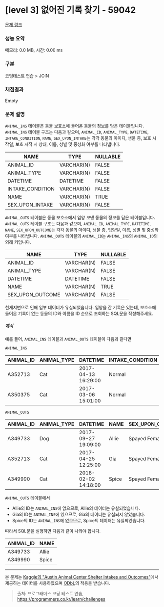 # [level 3] 없어진 기록 찾기 - 59042 

[문제 링크](https://school.programmers.co.kr/learn/courses/30/lessons/59042) 

### 성능 요약

메모리: 0.0 MB, 시간: 0.00 ms

### 구분

코딩테스트 연습 > JOIN

### 채점결과

Empty

### 문제 설명

<p style="user-select: auto;"><code style="user-select: auto;">ANIMAL_INS</code> 테이블은 동물 보호소에 들어온 동물의 정보를 담은 테이블입니다. <code style="user-select: auto;">ANIMAL_INS</code> 테이블 구조는 다음과 같으며, <code style="user-select: auto;">ANIMAL_ID</code>, <code style="user-select: auto;">ANIMAL_TYPE</code>, <code style="user-select: auto;">DATETIME</code>, <code style="user-select: auto;">INTAKE_CONDITION</code>, <code style="user-select: auto;">NAME</code>, <code style="user-select: auto;">SEX_UPON_INTAKE</code>는 각각 동물의 아이디, 생물 종, 보호 시작일, 보호 시작 시 상태, 이름, 성별 및 중성화 여부를 나타냅니다.</p>
<table class="table" style="user-select: auto;">
        <thead style="user-select: auto;"><tr style="user-select: auto;">
<th style="user-select: auto;">NAME</th>
<th style="user-select: auto;">TYPE</th>
<th style="user-select: auto;">NULLABLE</th>
</tr>
</thead>
        <tbody style="user-select: auto;"><tr style="user-select: auto;">
<td style="user-select: auto;">ANIMAL_ID</td>
<td style="user-select: auto;">VARCHAR(N)</td>
<td style="user-select: auto;">FALSE</td>
</tr>
<tr style="user-select: auto;">
<td style="user-select: auto;">ANIMAL_TYPE</td>
<td style="user-select: auto;">VARCHAR(N)</td>
<td style="user-select: auto;">FALSE</td>
</tr>
<tr style="user-select: auto;">
<td style="user-select: auto;">DATETIME</td>
<td style="user-select: auto;">DATETIME</td>
<td style="user-select: auto;">FALSE</td>
</tr>
<tr style="user-select: auto;">
<td style="user-select: auto;">INTAKE_CONDITION</td>
<td style="user-select: auto;">VARCHAR(N)</td>
<td style="user-select: auto;">FALSE</td>
</tr>
<tr style="user-select: auto;">
<td style="user-select: auto;">NAME</td>
<td style="user-select: auto;">VARCHAR(N)</td>
<td style="user-select: auto;">TRUE</td>
</tr>
<tr style="user-select: auto;">
<td style="user-select: auto;">SEX_UPON_INTAKE</td>
<td style="user-select: auto;">VARCHAR(N)</td>
<td style="user-select: auto;">FALSE</td>
</tr>
</tbody>
      </table>
<p style="user-select: auto;"><code style="user-select: auto;">ANIMAL_OUTS</code> 테이블은 동물 보호소에서 입양 보낸 동물의 정보를 담은 테이블입니다. <code style="user-select: auto;">ANIMAL_OUTS</code> 테이블 구조는 다음과 같으며, <code style="user-select: auto;">ANIMAL_ID</code>, <code style="user-select: auto;">ANIMAL_TYPE</code>, <code style="user-select: auto;">DATETIME</code>, <code style="user-select: auto;">NAME</code>, <code style="user-select: auto;">SEX_UPON_OUTCOME</code>는 각각 동물의 아이디, 생물 종, 입양일, 이름, 성별 및 중성화 여부를 나타냅니다. <code style="user-select: auto;">ANIMAL_OUTS</code> 테이블의 <code style="user-select: auto;">ANIMAL_ID</code>는 <code style="user-select: auto;">ANIMAL_INS</code>의 <code style="user-select: auto;">ANIMAL_ID</code>의 외래 키입니다.</p>
<table class="table" style="user-select: auto;">
        <thead style="user-select: auto;"><tr style="user-select: auto;">
<th style="user-select: auto;">NAME</th>
<th style="user-select: auto;">TYPE</th>
<th style="user-select: auto;">NULLABLE</th>
</tr>
</thead>
        <tbody style="user-select: auto;"><tr style="user-select: auto;">
<td style="user-select: auto;">ANIMAL_ID</td>
<td style="user-select: auto;">VARCHAR(N)</td>
<td style="user-select: auto;">FALSE</td>
</tr>
<tr style="user-select: auto;">
<td style="user-select: auto;">ANIMAL_TYPE</td>
<td style="user-select: auto;">VARCHAR(N)</td>
<td style="user-select: auto;">FALSE</td>
</tr>
<tr style="user-select: auto;">
<td style="user-select: auto;">DATETIME</td>
<td style="user-select: auto;">DATETIME</td>
<td style="user-select: auto;">FALSE</td>
</tr>
<tr style="user-select: auto;">
<td style="user-select: auto;">NAME</td>
<td style="user-select: auto;">VARCHAR(N)</td>
<td style="user-select: auto;">TRUE</td>
</tr>
<tr style="user-select: auto;">
<td style="user-select: auto;">SEX_UPON_OUTCOME</td>
<td style="user-select: auto;">VARCHAR(N)</td>
<td style="user-select: auto;">FALSE</td>
</tr>
</tbody>
      </table>
<p style="user-select: auto;">천재지변으로 인해 일부 데이터가 유실되었습니다. 입양을 간 기록은 있는데, 보호소에 들어온 기록이 없는 동물의 ID와 이름을 ID 순으로 조회하는 SQL문을 작성해주세요. </p>

<h5 style="user-select: auto;">예시</h5>

<p style="user-select: auto;">예를 들어, <code style="user-select: auto;">ANIMAL_INS</code> 테이블과 <code style="user-select: auto;">ANIMAL_OUTS</code> 테이블이 다음과 같다면</p>

<p style="user-select: auto;"><code style="user-select: auto;">ANIMAL_INS</code></p>
<table class="table" style="user-select: auto;">
        <thead style="user-select: auto;"><tr style="user-select: auto;">
<th style="user-select: auto;">ANIMAL_ID</th>
<th style="user-select: auto;">ANIMAL_TYPE</th>
<th style="user-select: auto;">DATETIME</th>
<th style="user-select: auto;">INTAKE_CONDITION</th>
<th style="user-select: auto;">NAME</th>
<th style="user-select: auto;">SEX_UPON_INTAKE</th>
</tr>
</thead>
        <tbody style="user-select: auto;"><tr style="user-select: auto;">
<td style="user-select: auto;">A352713</td>
<td style="user-select: auto;">Cat</td>
<td style="user-select: auto;">2017-04-13 16:29:00</td>
<td style="user-select: auto;">Normal</td>
<td style="user-select: auto;">Gia</td>
<td style="user-select: auto;">Spayed Female</td>
</tr>
<tr style="user-select: auto;">
<td style="user-select: auto;">A350375</td>
<td style="user-select: auto;">Cat</td>
<td style="user-select: auto;">2017-03-06 15:01:00</td>
<td style="user-select: auto;">Normal</td>
<td style="user-select: auto;">Meo</td>
<td style="user-select: auto;">Neutered Male</td>
</tr>
</tbody>
      </table>
<p style="user-select: auto;"><code style="user-select: auto;">ANIMAL_OUTS</code></p>
<table class="table" style="user-select: auto;">
        <thead style="user-select: auto;"><tr style="user-select: auto;">
<th style="user-select: auto;">ANIMAL_ID</th>
<th style="user-select: auto;">ANIMAL_TYPE</th>
<th style="user-select: auto;">DATETIME</th>
<th style="user-select: auto;">NAME</th>
<th style="user-select: auto;">SEX_UPON_OUTCOME</th>
</tr>
</thead>
        <tbody style="user-select: auto;"><tr style="user-select: auto;">
<td style="user-select: auto;">A349733</td>
<td style="user-select: auto;">Dog</td>
<td style="user-select: auto;">2017-09-27 19:09:00</td>
<td style="user-select: auto;">Allie</td>
<td style="user-select: auto;">Spayed Female</td>
</tr>
<tr style="user-select: auto;">
<td style="user-select: auto;">A352713</td>
<td style="user-select: auto;">Cat</td>
<td style="user-select: auto;">2017-04-25 12:25:00</td>
<td style="user-select: auto;">Gia</td>
<td style="user-select: auto;">Spayed Female</td>
</tr>
<tr style="user-select: auto;">
<td style="user-select: auto;">A349990</td>
<td style="user-select: auto;">Cat</td>
<td style="user-select: auto;">2018-02-02 14:18:00</td>
<td style="user-select: auto;">Spice</td>
<td style="user-select: auto;">Spayed Female</td>
</tr>
</tbody>
      </table>
<p style="user-select: auto;"><code style="user-select: auto;">ANIMAL_OUTS</code> 테이블에서</p>

<ul style="user-select: auto;">
<li style="user-select: auto;">Allie의 ID는 <code style="user-select: auto;">ANIMAL_INS</code>에 없으므로, Allie의 데이터는 유실되었습니다.</li>
<li style="user-select: auto;">Gia의 ID는 <code style="user-select: auto;">ANIMAL_INS</code>에 있으므로, Gia의 데이터는 유실되지 않았습니다.</li>
<li style="user-select: auto;">Spice의 ID는 <code style="user-select: auto;">ANIMAL_INS</code>에 없으므로, Spice의 데이터는 유실되었습니다.</li>
</ul>

<p style="user-select: auto;">따라서 SQL문을 실행하면 다음과 같이 나와야 합니다. </p>
<table class="table" style="user-select: auto;">
        <thead style="user-select: auto;"><tr style="user-select: auto;">
<th style="user-select: auto;">ANIMAL_ID</th>
<th style="user-select: auto;">NAME</th>
</tr>
</thead>
        <tbody style="user-select: auto;"><tr style="user-select: auto;">
<td style="user-select: auto;">A349733</td>
<td style="user-select: auto;">Allie</td>
</tr>
<tr style="user-select: auto;">
<td style="user-select: auto;">A349990</td>
<td style="user-select: auto;">Spice</td>
</tr>
</tbody>
      </table>
<hr style="user-select: auto;">

<p style="user-select: auto;">본 문제는 <a href="https://www.kaggle.com/aaronschlegel/austin-animal-center-shelter-intakes-and-outcomes" target="_blank" rel="noopener" style="user-select: auto;">Kaggle의 "Austin Animal Center Shelter Intakes and Outcomes"</a>에서 제공하는 데이터를 사용하였으며 <a href="https://opendatacommons.org/licenses/odbl/1.0/" target="_blank" rel="noopener" style="user-select: auto;">ODbL</a>의 적용을 받습니다.</p>


> 출처: 프로그래머스 코딩 테스트 연습, https://programmers.co.kr/learn/challenges